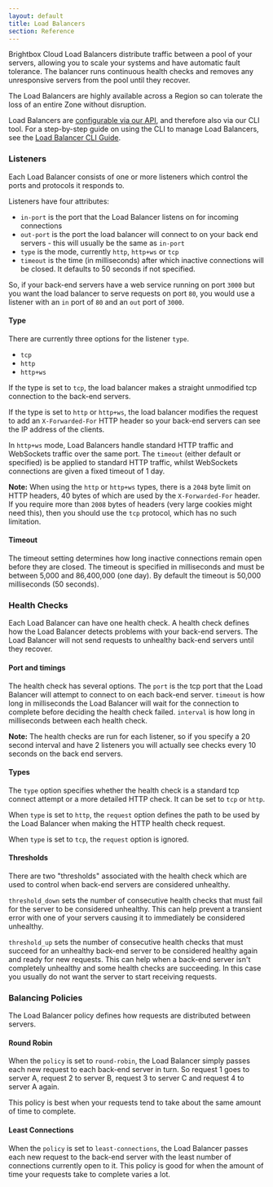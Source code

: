 ```yaml
---
layout: default
title: Load Balancers
section: Reference
---
```


Brightbox Cloud Load Balancers distribute traffic between a pool of your
servers, allowing you to scale your systems and have automatic fault
tolerance. The balancer runs continuous health checks and removes any
unresponsive servers from the pool until they recover.

The Load Balancers are highly available across a Region so can tolerate
the loss of an entire Zone without disruption.

Load Balancers are
[configurable via our API](https://api.gb1.brightbox.com/1.0/#load_balancer),
and therefore also via our CLI tool. For a step-by-step guide on using the
CLI to manage Load Balancers, see the
[Load Balancer CLI Guide](/guides/cli/load-balancers/).

### Listeners

Each Load Balancer consists of one or more listeners which control the ports
and protocols it responds to.

Listeners have four attributes:

* `in-port` is the port that the Load Balancer listens on for incoming
  connections
* `out-port` is the port the load balancer will connect to on your back end
  servers - this will usually be the same as `in-port`
* `type` is the mode, currently `http`, `http+ws` or `tcp`
* `timeout` is the time (in milliseconds) after which inactive
  connections will be closed. It defaults to 50 seconds if not
  specified.

So, if your back-end servers have a web service running on port `3000` but
you want the load balancer to serve requests on port `80`, you would use a
listener with an `in` port of `80` and an `out` port of `3000`.

#### Type

There are currently three options for the listener `type`.

* `tcp`
* `http`
* `http+ws`

If the type is set to `tcp`, the load balancer makes a straight
unmodified tcp connection to the back-end servers.

If the type is set to `http` or `http+ws`, the load balancer modifies
the request to add an `X-Forwarded-For` HTTP header so your back-end servers
can see the IP address of the clients.

In `http+ws` mode, Load Balancers handle standard HTTP traffic and
WebSockets traffic over the same port. The `timeout` (either default or
specified) is be applied to standard HTTP traffic, whilst WebSockets
connections are given a fixed timeout of 1 day.

**Note:** When using the `http` or `http+ws` types, there is a `2048`
byte limit on HTTP headers, 40 bytes of which are used by the
`X-Forwarded-For` header. If you require more than `2008` bytes of headers
(very large cookies might need this), then you should use the `tcp` protocol,
which has no such limitation.

#### Timeout

The timeout setting determines how long inactive connections remain
open before they are closed. The timeout is specified in milliseconds
and must be between 5,000 and 86,400,000 (one day). By default the
timeout is 50,000 milliseconds (50 seconds).

### Health Checks

Each Load Balancer can have one health check. A health check defines
how the Load Balancer detects problems with your back-end servers. The
Load Balancer will not send requests to unhealthy back-end servers
until they recover.

#### Port and timings

The health check has several options. The `port` is the tcp port that the
Load Balancer will attempt to connect to on each back-end server.
`timeout` is how long in milliseconds the Load Balancer will wait for the
connection to complete before deciding the health check failed. `interval`
is how long in milliseconds between each health check.

**Note:** The health checks are run for each listener, so if you specify a
20 second interval and have 2 listeners you will actually see checks
every 10 seconds on the back end servers.


#### Types

The `type` option specifies whether the health check is a standard tcp
connect attempt or a more detailed HTTP check.  It can be set to `tcp`
or `http`.

When `type` is set to `http`, the `request` option defines the path to be
used by the Load Balancer when making the HTTP health check request.

When `type` is set to `tcp`, the `request` option is ignored.

#### Thresholds

There are two "thresholds" associated with the health check which are used
to control when back-end servers are considered unhealthy.

`threshold_down` sets the number of consecutive health checks that must
fail for the server to be considered unhealthy.  This can help prevent a
transient error with one of your servers causing it to immediately be
considered unhealthy.

`threshold_up` sets the number of consecutive health checks that must
succeed for an unhealthy back-end server to be considered healthy again
and ready for new requests.  This can help when a back-end server isn't
completely unhealthy and some health checks are succeeding. In this case
you usually do not want the server to start receiving requests.

### Balancing Policies

The Load Balancer policy defines how requests are distributed between servers.

#### Round Robin

When the `policy` is set to `round-robin`, the Load Balancer simply passes
each new request to each back-end server in turn. So request 1 goes to
server A, request 2 to server B, request 3 to server C and request 4 to
server A again.

This policy is best when your requests tend to take about the same amount
of time to complete.

#### Least Connections

When the `policy` is set to `least-connections`, the Load Balancer passes
each new request to the back-end server with the least number of connections
currently open to it.  This policy is good for when the amount of time your
requests take to complete varies a lot.

